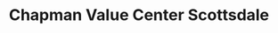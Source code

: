 ---
title: "Chapman Value Center Scottsdale"
url: /scottsdale/chapman-value-center-scottsdale/
shop: Autohaus
---
